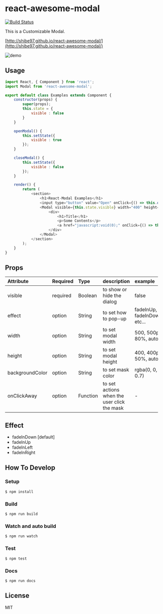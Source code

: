 # react-awesome-modal
[![Build Status](https://travis-ci.org/shibe97/react-awesome-modal.svg?branch=master)](https://travis-ci.org/shibe97/react-awesome-modal)

This is a Customizable Modal.

[http://shibe97.github.io/react-awesome-modal/](http://shibe97.github.io/react-awesome-modal/)

![demo](./assets/images/demo.gif)

## Usage
```javascript
import React, { Component } from 'react';
import Modal from 'react-awesome-modal';

export default class Examples extends Component {
    constructor(props) {
        super(props);
        this.state = {
            visible : false
        }
    }

    openModal() {
        this.setState({
            visible : true
        });
    }

    closeModal() {
        this.setState({
            visible : false
        });
    }

    render() {
        return (
            <section>
                <h1>React-Modal Examples</h1>
                <input type="button" value="Open" onClick={() => this.openModal()} />
                <Modal visible={this.state.visible} width="400" height="300" effect="fadeInUp" onClickAway={() => this.closeModal()}>
                    <div>
                        <h1>Title</h1>
                        <p>Some Contents</p>
                        <a href="javascript:void(0);" onClick={() => this.closeModal()}>Close</a>
                    </div>
                </Modal>
            </section>
        );
    }
}
```

## Props
| Attribute       | Required | Type     | description                                 | example                      |
|:----------------|:---------|:---------|:--------------------------------------------|:-----------------------------|
| visible         | required | Boolean  | to show or hide the dialog                  | false                        |
| effect          | option   | String   | to set how to pop-up                        | fadeInUp, fadeInDown, etc... |
| width           | option   | String   | to set modal width                          | 500, 500px, 80%, auto        |
| height          | option   | String   | to set modal height                         | 400, 400px, 50%, auto        |
| backgroundColor | option   | String   | to set mask color                           | rgba(0, 0, 0, 0.7)           |
| onClickAway     | option   | Function | to set actions when the user click the mask | -                            |

## Effect
- fadeInDown [default]
- fadeInUp
- fadeInLeft
- fadeInRight

## How To Develop
### Setup
```
$ npm install
```

### Build
```
$ npm run build
```

### Watch and auto build
```
$ npm run watch
```

### Test
```
$ npm test
```

### Docs
```
$ npm run docs
```

## License
MIT
